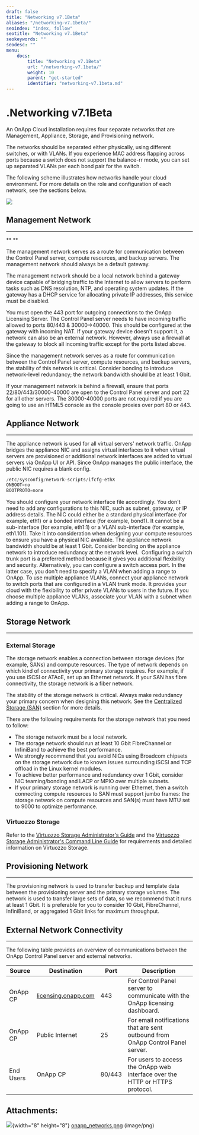```yaml
---
draft: false
title: "Networking v7.1Beta"
aliases: "/networking-v7.1beta/"
seoindex: "index, follow"
seotitle: "Networking v7.1Beta"
seokeywords: ""
seodesc: ""
menu:
    docs:
        title: "Networking v7.1Beta"
        url: "/networking-v7.1beta/"
        weight: 10
        parent: "get-started"
        identifier: "networking-v7.1beta.md"
---
```

# .Networking v7.1Beta

An OnApp Cloud installation requires four separate networks that are Management, Appliance, Storage, and Provisioning network.

The networks should be separated either physically, using different switches, or with VLANs. If you experience MAC address flapping across ports because a switch does not support the balance-rr mode, you can set up separated VLANs per each bond pair for the switch. 

The following scheme illustrates how networks handle your cloud environment. For more details on the role and configuration of each network, see the sections below. 

![](attachments/194479517/195790097.png)

## Management Network

------------------------------------------------------------------------

**
**

The management network serves as a route for communication between the Control Panel server, compute resources, and backup servers. The management network should always be a default gateway.

The management network should be a local network behind a gateway device capable of bridging traffic to the Internet to allow servers to perform tasks such as DNS resolution, NTP, and operating system updates. If the gateway has a DHCP service for allocating private IP addresses, this service must be disabled.

You must open the 443 port for outgoing connections to the OnApp Licensing Server. The Control Panel server needs to have incoming traffic allowed to ports 80/443 & 30000-&gt;40000. This should be configured at the gateway with incoming NAT. If your gateway device doesn't support it, a network can also be an external network. However, always use a firewall at the gateway to block all incoming traffic except for the ports listed above.

Since the management network serves as a route for communication between the Control Panel server, compute resources, and backup servers, the stability of this network is critical. Consider bonding to introduce network-level redundancy; the network bandwidth should be at least 1 Gbit.

If your management network is behind a firewall, ensure that ports 22/80/443/30000-40000 are open to the Control Panel server and port 22 for all other servers. The 30000-40000 ports are not required if you are going to use an HTML5 console as the console proxies over port 80 or 443.

## Appliance Network

------------------------------------------------------------------------

The appliance network is used for all virtual servers' network traffic. OnApp bridges the appliance NIC and assigns virtual interfaces to it when virtual servers are provisioned or additional network interfaces are added to virtual servers via OnApp UI or API. Since OnApp manages the public interface, the public NIC requires a blank config. 

``` java
/etc/sysconfig/network-scripts/ifcfg-ethX
ONBOOT=no
BOOTPROTO=none
```

You should configure your network interface file accordingly. You don't need to add any configurations to this NIC, such as subnet, gateway, or IP address details. The NIC could either be a standard physical interface (for example, eth1) or a bonded interface (for example, bond1). It cannot be a sub-interface (for example, eth1:1) or a VLAN sub-interface (for example, eth1.101). Take it into consideration when designing your compute resources to ensure you have a physical NIC available. The appliance network bandwidth should be at least 1 Gbit. Consider bonding on the appliance network to introduce redundancy at the network level. 
Configuring a switch trunk port is a preferred method because it gives you additional flexibility and security. Alternatively, you can configure a switch access port. In the latter case, you don't need to specify a VLAN when adding a range to OnApp. To use multiple appliance VLANs, connect your appliance network to switch ports that are configured in a VLAN trunk mode. It provides your cloud with the flexibility to offer private VLANs to users in the future. If you choose multiple appliance VLANs, associate your VLAN with a subnet when adding a range to OnApp.

## Storage Network

------------------------------------------------------------------------

### External Storage

The storage network enables a connection between storage devices (for example, SANs) and compute resources. The type of network depends on which kind of connectivity your primary storage requires. For example, if you use iSCSI or ATAoE, set up an Ethernet network. If your SAN has fibre connectivity, the storage network is a fiber network. 

The stability of the storage network is critical. Always make redundancy your primary concern when designing this network. See the [Centralized Storage (SAN)](.Storage_v7.1Beta) section for more details. 

There are the following requirements for the storage network that you need to follow: 

-   The storage network must be a local network.
-   The storage network should run at least 10 Gbit FibreChannel or InfiniBand to achieve the best performance.
-   We strongly recommend that you avoid NICs using Broadcom chipsets on the storage network due to known issues surrounding iSCSI and TCP offload in the Linux kernel modules. 
-   To achieve better performance and redundancy over 1 Gbit, consider NIC teaming/bonding and LACP or MPIO over multiple subnets.
-   If your primary storage network is running over Ethernet, then a switch connecting compute resources to SAN must support jumbo frames: the storage network on compute resources and SAN(s) must have MTU set to 9000 to optimize performance.

### Virtuozzo Storage

Refer to the [Virtuozzo Storage Administrator's Guide](index) and the [Virtuozzo Storage Administrator's Command Line Guide](index) for requirements and detailed information on Virtuozzo Storage.

## Provisioning Network

------------------------------------------------------------------------

The provisioning network is used to transfer backup and template data between the provisioning server and the primary storage volumes. The network is used to transfer large sets of data, so we recommend that it runs at least 1 Gbit. It is preferable for you to consider 10 Gbit, FibreChannel, InfiniBand, or aggregated 1 Gbit links for maximum throughput.

## External Network Connectivity

------------------------------------------------------------------------

The following table provides an overview of communications between the OnApp Control Panel server and external networks.

| Source    | Destination                                        | Port   | Description                                                                     |
|-----------|----------------------------------------------------|--------|---------------------------------------------------------------------------------|
| OnApp CP  | [licensing.onapp.com](http://licensing.onapp.com/) | 443    | For Control Panel server to communicate with the OnApp licensing dashboard.     |
| OnApp CP  | Public Internet                                    | 25     | For email notifications that are sent outbound from OnApp Control Panel server. |
| End Users | OnApp CP                                           | 80/443 | For users to access the OnApp web interface over the HTTP or HTTPS protocol.    |

## Attachments:

![](images/icons/bullet_blue.gif){width="8" height="8"} [onapp\_networks.png](attachments/194479517/195790097.png) (image/png)

